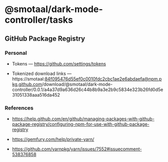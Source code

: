 ﻿# @smotaal/dark-mode-controller/tasks

## GitHub Package Registry

### Personal

- Tokens — https://github.com/settings/tokens

- Tokenized download links — https://smotaal:84f095476d55ef0c0010fdc2cbc1ae2e6abdaefa@npm.pkg.github.com/download/@smotaal/dark-mode-controller/0.0.1/a4a37d9a636d26c44b8b9a3e2b9c5834e323b26fd0d5e31051338aaa516da452

### References

- https://help.github.com/en/github/managing-packages-with-github-package-registry/configuring-npm-for-use-with-github-package-registry

- https://gemfury.com/help/private-yarn/

- https://github.com/yarnpkg/yarn/issues/7552#issuecomment-538376858
